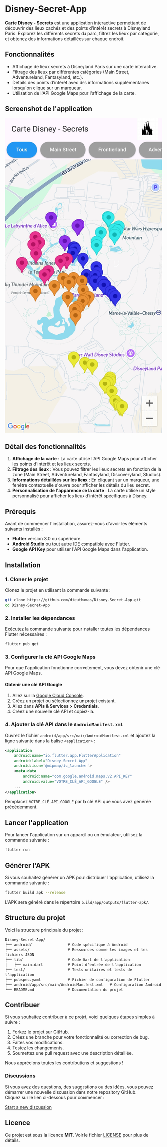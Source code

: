# Disney-Secret-App

**Carte Disney - Secrets** est une application interactive permettant de découvrir des lieux cachés et des points d’intérêt secrets à Disneyland Paris. Explorez les différents secrets du parc, filtrez les lieux par catégorie, et obtenez des informations détaillées sur chaque endroit.

## Fonctionnalités

-   Affichage de lieux secrets à Disneyland Paris sur une carte interactive.
-   Filtrage des lieux par différentes catégories (Main Street, Adventureland, Fantasyland, etc.).
-   Détails des points d’intérêt avec des informations supplémentaires lorsqu'on clique sur un marqueur.
-   Utilisation de l'API Google Maps pour l'affichage de la carte.

## Screenshot de l'application

![Screen de l'application](assets/screenshots/screenshot.png)

## Détail des fonctionnalités

1. **Affichage de la carte** : La carte utilise l'API Google Maps pour afficher les points d'intérêt et les lieux secrets.
2. **Filtrage des lieux** : Vous pouvez filtrer les lieux secrets en fonction de la zone (Main Street, Adventureland, Fantasyland, Discoveryland, Studios).
3. **Informations détaillées sur les lieux** : En cliquant sur un marqueur, une fenêtre contextuelle s'ouvre pour afficher les détails du lieu secret.
4. **Personnalisation de l'apparence de la carte** : La carte utilise un style personnalisé pour afficher les lieux d’intérêt spécifiques à Disney.

## Prérequis

Avant de commencer l'installation, assurez-vous d'avoir les éléments suivants installés :

-   **Flutter** version 3.0 ou supérieure.
-   **Android Studio** ou tout autre IDE compatible avec Flutter.
-   **Google API Key** pour utiliser l'API Google Maps dans l'application.

## Installation

### 1. Cloner le projet

Clonez le projet en utilisant la commande suivante :

```bash
git clone https://github.com/dieuthomas/Disney-Secret-App.git
cd Disney-Secret-App
```

### 2. Installer les dépendances

Exécutez la commande suivante pour installer toutes les dépendances Flutter nécessaires :

```bash
flutter pub get
```

### 3. Configurer la clé API Google Maps

Pour que l'application fonctionne correctement, vous devez obtenir une clé API Google Maps.

#### Obtenir une clé API Google

1. Allez sur la [Google Cloud Console](https://console.cloud.google.com/).
2. Créez un projet ou sélectionnez un projet existant.
3. Allez dans **APIs & Services > Credentials**.
4. Créez une nouvelle clé API et copiez-la.

### 4. Ajouter la clé API dans le `AndroidManifest.xml`

Ouvrez le fichier `android/app/src/main/AndroidManifest.xml` et ajoutez la ligne suivante dans la balise `<application>` :

```xml
<application
    android:name="io.flutter.app.FlutterApplication"
    android:label="Disney-Secret-App"
    android:icon="@mipmap/ic_launcher">
    <meta-data
        android:name="com.google.android.maps.v2.API_KEY"
        android:value="VOTRE_CLÉ_API_GOOGLE" />
    ...
</application>
```

Remplacez `VOTRE_CLÉ_API_GOOGLE` par la clé API que vous avez générée précédemment.

## Lancer l'application

Pour lancer l'application sur un appareil ou un émulateur, utilisez la commande suivante :

```bash
flutter run
```

## Générer l'APK

Si vous souhaitez générer un APK pour distribuer l'application, utilisez la commande suivante :

```bash
flutter build apk --release
```

L'APK sera généré dans le répertoire `build/app/outputs/flutter-apk/`.

## Structure du projet

Voici la structure principale du projet :

```
Disney-Secret-App/
├── android/                # Code spécifique à Android
├── assets/                 # Ressources comme les images et les fichiers JSON
├── lib/                    # Code Dart de l'application
│   ├── main.dart           # Point d'entrée de l'application
├── test/                   # Tests unitaires et tests de l'application
├── pubspec.yaml            # Fichier de configuration de Flutter
├── android/app/src/main/AndroidManifest.xml   # Configuration Android
└── README.md               # Documentation du projet
```

## Contribuer

Si vous souhaitez contribuer à ce projet, voici quelques étapes simples à suivre :

1. Forkez le projet sur GitHub.
2. Créez une branche pour votre fonctionnalité ou correction de bug.
3. Faites vos modifications.
4. Testez les changements.
5. Soumettez une pull request avec une description détaillée.

Nous apprécions toutes les contributions et suggestions !

### Discussions

Si vous avez des questions, des suggestions ou des idées, vous pouvez démarrer une nouvelle discussion dans notre repository GitHub.  
Cliquez sur le lien ci-dessous pour commencer :

[Start a new discussion](https://github.com/dieuthomas/App-Disney-Secret/discussions/2)

## Licence

Ce projet est sous la licence **MIT**. Voir le fichier [LICENSE](LICENSE) pour plus de détails.
